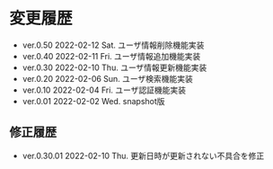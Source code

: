 # 変更履歴

  - ver.0.50 2022-02-12 Sat. ユーザ情報削除機能実装
  - ver.0.40 2022-02-11 Fri. ユーザ情報追加機能実装
  - ver.0.30 2022-02-10 Thu. ユーザ情報更新機能実装
  - ver.0.20 2022-02-06 Sun. ユーザ検索機能実装
  - ver.0.10 2022-02-04 Fri. ユーザ認証機能実装
  - ver.0.01 2022-02-02 Wed. snapshot版


## 修正履歴

  - ver.0.30.01 2022-02-10 Thu. 更新日時が更新されない不具合を修正
